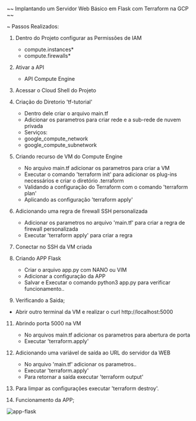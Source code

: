 ~~ Implantando um Servidor Web Básico em Flask com Terraform na GCP ~~

~ Passos Realizados:

1. Dentro do Projeto configurar as Permissões de IAM
    - compute.instances*
    - compute.firewalls*
    
2. Ativar a API
    - API Compute Engine
    
3. Acessar o Cloud Shell do Projeto

4. Criação do Diretorio 'tf-tutorial'
    - Dentro dele criar o arquivo main.tf
    - Adicionar os parametros para criar rede e a sub-rede de nuvem privada
    - Serviços:
    - google_compute_network
    - google_compute_subnetwork

5. Criando recurso de VM do Compute Engine
   - No arquivo main.tf adicionar os parametros para criar a VM
   - Executar o comando 'terraform init' para adicionar os plug-ins necessários e criar o diretório .terraform
   - Validando a configuração do Terraform com o comando 'terraform plan'
   - Aplicando as configuração 'terraform apply'

6. Adicionando uma regra de firewall SSH personalizada
   - Adicionar os parametros no arquivo 'main.tf' para criar a regra de firewall personalizada
   - Executar 'terraform apply' para criar a regra

7. Conectar no SSH da VM criada
   
9. Criando APP Flask
   - Criar o arquivo app.py com NANO ou VIM
   - Adicionar a configuração da APP
   - Salvar e Executar o comando python3 app.py para verificar funcionamento..
 
10. Verificando a Saida;
   - Abrir outro terminal da VM e realizar o curl http://localhost:5000

11. Abrindo porta 5000 na VM
    - No arquivos main.tf adicionar os parametros para abertura de porta
    - Executar 'terraform.apply'
   
12. Adicionando uma variável de saída ao URL do servidor da WEB
    - No arquivo 'main.tf' adicionar os parametros..
    - Executar 'terraform.apply'
    - Para retornar a saída executar 'terraform output'

13. Para limpar as configurações executar 'terraform destroy'.

14. Funcionamento da APP;
    
![app-flask](https://github.com/Douglasakawe/deploy-flask-gcp-basic/assets/70275030/7b948e72-6508-4750-882e-8c1069ecb2a7)

   
